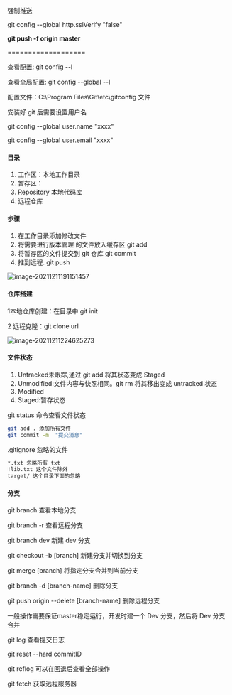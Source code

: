 强制推送

git config --global http.sslVerify "false"

**git push -f origin master**

===================

查看配置: git config --l

查看全局配置: git config --global --l

配置文件：C:\Program Files\Git\etc\gitconfig 文件

安装好 git 后需要设置用户名

git config --global user.name "xxxx"

git config --global user.email "xxxx"



#### 目录

1. 工作区：本地工作目录
2. 暂存区：
3. Repository 本地代码库
4. 远程仓库



#### 步骤

1. 在工作目录添加修改文件
2. 将需要进行版本管理 的文件放入缓存区 git add
3. 将暂存区的文件提交到 git 仓库 git commit
4. 推到远程. git push



![image-20211211191151457](C:\Users\admin\AppData\Roaming\Typora\typora-user-images\image-20211211191151457.png)

#### 仓库搭建

1本地仓库创建：在目录中 git init

2 远程克隆：git clone url

![image-20211211224625273](C:\Users\admin\AppData\Roaming\Typora\typora-user-images\image-20211211224625273.png)

#### 文件状态

1. Untracked未跟踪,通过 git add 将其状态变成 Staged
2. Unmodified:文件内容与快照相同。git rm 将其移出变成 untracked 状态
3. Modified
4. Staged:暂存状态



git status 命令查看文件状态

```bash
git add . 添加所有文件
git commit -m  "提交消息"
```

.gitignore 忽略的文件

```bash
*.txt 忽略所有 txt
!lib.txt 这个文件除外
target/ 这个目录下面的忽略
```



####  分支

git branch 查看本地分支

git branch -r 查看远程分支

git branch dev 新建 dev 分支

git checkout -b [branch] 新建分支并切换到分支

git merge [branch] 将指定分支合并到当前分支

git branch -d [branch-name] 删除分支

git push origin --delete [branch-name] 删除远程分支



一般操作需要保证master稳定运行，开发时建一个 Dev 分支，然后将 Dev 分支合并

git log 查看提交日志

git reset --hard commitID

git reflog 可以在回退后查看全部操作

git fetch 获取远程服务器